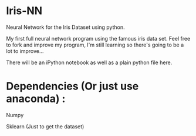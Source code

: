 # Iris-NN
Neural Network for the Iris Dataset using python.

My first full neural network program using the famous iris data set. Feel free to fork and improve my program, I'm still learning so there's going to be a lot to improve...

There will be an iPython notebook as well as a plain python file here.



# Dependencies (Or just use anaconda) :

Numpy

Sklearn (Just to get the dataset)
